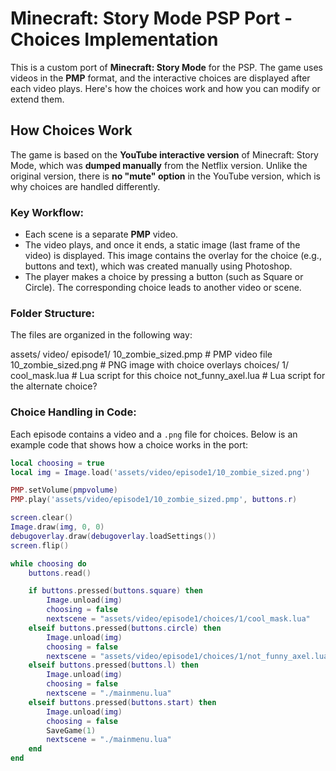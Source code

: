 # Minecraft: Story Mode PSP Port - Choices Implementation

This is a custom port of **Minecraft: Story Mode** for the PSP. The game uses videos in the **PMP** format, and the interactive choices are displayed after each video plays. Here's how the choices work and how you can modify or extend them.

## How Choices Work

The game is based on the **YouTube interactive version** of Minecraft: Story Mode, which was **dumped manually** from the Netflix version. Unlike the original version, there is **no "mute" option** in the YouTube version, which is why choices are handled differently.

### Key Workflow:
- Each scene is a separate **PMP** video.
- The video plays, and once it ends, a static image (last frame of the video) is displayed. This image contains the overlay for the choice (e.g., buttons and text), which was created manually using Photoshop.
- The player makes a choice by pressing a button (such as Square or Circle). The corresponding choice leads to another video or scene.

### Folder Structure:
The files are organized in the following way:

assets/
    video/
        episode1/
            10_zombie_sized.pmp # PMP video file
            10_zombie_sized.png # PNG image with choice overlays
            choices/
                1/
            cool_mask.lua # Lua script for this choice
            not_funny_axel.lua # Lua script for the alternate choice?


### Choice Handling in Code:
Each episode contains a video and a `.png` file for choices. Below is an example code that shows how a choice works in the port:

```lua
local choosing = true
local img = Image.load('assets/video/episode1/10_zombie_sized.png')

PMP.setVolume(pmpvolume)
PMP.play('assets/video/episode1/10_zombie_sized.pmp', buttons.r)

screen.clear()
Image.draw(img, 0, 0)
debugoverlay.draw(debugoverlay.loadSettings())
screen.flip()

while choosing do
    buttons.read()

    if buttons.pressed(buttons.square) then
        Image.unload(img)
        choosing = false
        nextscene = "assets/video/episode1/choices/1/cool_mask.lua"
    elseif buttons.pressed(buttons.circle) then
        Image.unload(img)
        choosing = false
        nextscene = "assets/video/episode1/choices/1/not_funny_axel.lua"
    elseif buttons.pressed(buttons.l) then
        Image.unload(img)
        choosing = false
        nextscene = "./mainmenu.lua"
    elseif buttons.pressed(buttons.start) then
        Image.unload(img)
        choosing = false
        SaveGame(1)
        nextscene = "./mainmenu.lua"
    end
end